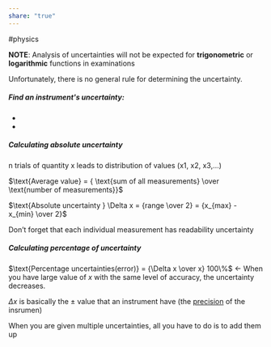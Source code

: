 ```yaml
---  
share: "true"  
---  
```

#physics   
  
**NOTE**: Analysis of uncertainties will not be expected for **trigonometric** or  
**logarithmic** functions in examinations  
  
Unfortunately, there is no general rule for determining the uncertainty.  
  
##### Find an instrument's uncertainty:  
-   
  
-   
##### Calculating absolute uncertainty  
n trials of quantity x leads to distribution of values (x1, x2, x3,…)  
  
$\text{Average value} = { \text{sum of all measurements} \over \text{number of measurements}}$  
  
$\text{Absolute uncertainty } \Delta x = {range \over 2} = {x_{max} - x_{min} \over 2}$  
  
Don’t forget that each individual measurement has readability uncertainty  
  
##### Calculating percentage of uncertainty  
  
$\text{Percentage uncertainties(error)} = {\Delta x \over x} 100\%$   <- When you have large value of $x$ with the same level of accuracy, the uncertainty decreases.   
  
$\Delta x$ is basically the $\pm \text{ value}$ that an instrument have (the [precision](Accuracy%20vs%20precision) of the insrumen)   
  
When you are given multiple uncertainties, all you have to do is to add them up  
  
  
  
